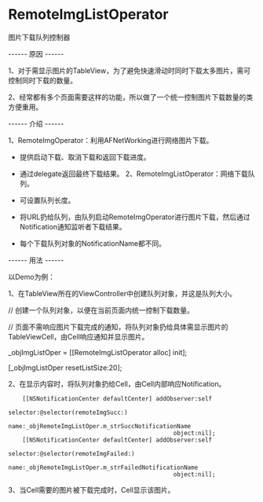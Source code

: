 RemoteImgListOperator
=====================

图片下载队列控制器

------ 原因 ------

1、对于需显示图片的TableView，为了避免快速滑动时同时下载太多图片，需可控制同时下载的数量。

2、经常都有多个页面需要这样的功能，所以做了一个统一控制图片下载数量的类方便重用。

------ 介绍 ------

1、RemoteImgOperator：利用AFNetWorking进行网络图片下载。

- 提供启动下载、取消下载和返回下载进度。
- 通过delegate返回最终下载结果。
2、RemoteImgListOperator：网络下载队列。

- 可设置队列长度。
- 将URL扔给队列，由队列启动RemoteImgOperator进行图片下载，然后通过Notification通知监听者下载结果。
- 每个下载队列对象的NotificationName都不同。

------ 用法 ------

以Demo为例：

1、在TableView所在的ViewController中创建队列对象，并这是队列大小。

// 创建一个队列对象，以便在当前页面内统一控制下载数量。

// 页面不需响应图片下载完成的通知，将队列对象扔给具体需显示图片的TableViewCell，由Cell响应通知并显示图片。

_objImgListOper = [[RemoteImgListOperator alloc] init];

[_objImgListOper resetListSize:20];

2、在显示内容时，将队列对象扔给Cell，由Cell内部响应Notification。

        [[NSNotificationCenter defaultCenter] addObserver:self
                                                 selector:@selector(remoteImgSucc:)
                                                     name:_objRemoteImgListOper.m_strSuccNotificationName
                                                   object:nil];
        [[NSNotificationCenter defaultCenter] addObserver:self
                                                 selector:@selector(remoteImgFailed:)
                                                     name:_objRemoteImgListOper.m_strFailedNotificationName
                                                   object:nil];
3、当Cell需要的图片被下载完成时，Cell显示该图片。


